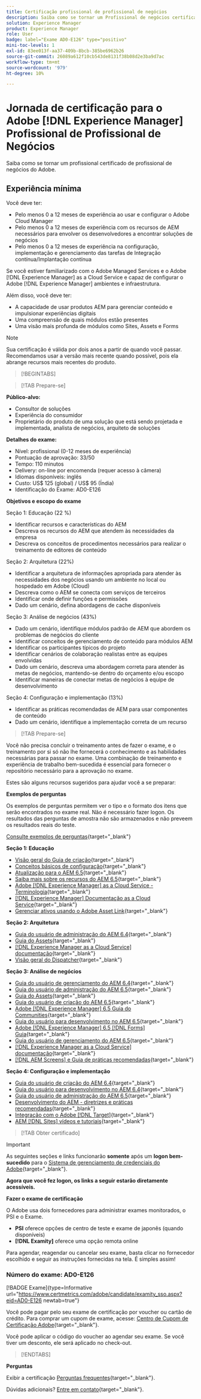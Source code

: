 ```yaml
---
title: Certificação profissional de profissional de negócios
description: Saiba como se tornar um Profissional de negócios certificado no Adobe [!DNL Experience Manager].
solution: Experience Manager
product: Experience Manager
role: User
badge: label="Exame AD0-E126" type="positivo"
mini-toc-levels: 1
exl-id: 83ee013f-aa37-409b-8bcb-385be6962b26
source-git-commit: 26089a612f10cb543de8131f38b08d2e3ba9d7ac
workflow-type: tm+mt
source-wordcount: '979'
ht-degree: 10%

---
```


# Jornada de certificação para o Adobe [!DNL Experience Manager] Profissional de Profissional de Negócios

Saiba como se tornar um profissional certificado de profissional de negócios do Adobe.

## Experiência mínima

Você deve ter:

* Pelo menos 0 a 12 meses de experiência ao usar e configurar o Adobe Cloud Manager
* Pelo menos 0 a 12 meses de experiência com os recursos de AEM necessários para envolver os desenvolvedores a encontrar soluções de negócios
* Pelo menos 0 a 12 meses de experiência na configuração, implementação e gerenciamento das tarefas de Integração contínua/Implantação contínua

Se você estiver familiarizado com o Adobe Managed Services e o Adobe [!DNL Experience Manager] as a Cloud Service e capaz de configurar o Adobe [!DNL Experience Manager] ambientes e infraestrutura.

Além disso, você deve ter:

* A capacidade de usar produtos AEM para gerenciar conteúdo e impulsionar experiências digitais
* Uma compreensão de quais módulos estão presentes
* Uma visão mais profunda de módulos como Sites, Assets e Forms

>[!NOTE]
>
>Sua certificação é válida por dois anos a partir de quando você passar. Recomendamos usar a versão mais recente quando possível, pois ela abrange recursos mais recentes do produto.

>[!BEGINTABS]

>[!TAB Prepare-se]

**Público-alvo:**

* Consultor de soluções
* Experiência do consumidor
* Proprietário do produto de uma solução que está sendo projetada e implementada, analista de negócios, arquiteto de soluções

**Detalhes do exame:**

* Nível: profissional (0-12 meses de experiência)
* Pontuação de aprovação: 33/50
* Tempo: 110 minutos
* Delivery: on-line por encomenda (requer acesso à câmera)
* Idiomas disponíveis: inglês
* Custo: US$ 125 (global) / US$ 95 (Índia)
* Identificação do Exame: AD0-E126

**Objetivos e escopo do exame**

Seção 1: Educação (22 %)

* Identificar recursos e características do AEM
* Descreva os recursos do AEM que atendem às necessidades da empresa
* Descreva os conceitos de procedimentos necessários para realizar o treinamento de editores de conteúdo

Seção 2: Arquitetura (22%)

* Identificar a arquitetura de informações apropriada para atender às necessidades dos negócios usando um ambiente no local ou hospedado em Adobe (Cloud)
* Descreva como o AEM se conecta com serviços de terceiros
* Identificar onde definir funções e permissões
* Dado um cenário, defina abordagens de cache disponíveis

Seção 3: Análise de negócios (43%)

* Dado um cenário, identifique módulos padrão de AEM que abordem os problemas de negócios do cliente
* Identificar conceitos de gerenciamento de conteúdo para módulos AEM
* Identificar os participantes típicos do projeto
* Identificar cenários de colaboração realistas entre as equipes envolvidas
* Dado um cenário, descreva uma abordagem correta para atender às metas de negócios, mantendo-se dentro do orçamento e/ou escopo
* Identificar maneiras de conectar metas de negócios à equipe de desenvolvimento

Seção 4: Configuração e implementação (13%)

* Identificar as práticas recomendadas de AEM para usar componentes de conteúdo
* Dado um cenário, identifique a implementação correta de um recurso

>[!TAB Prepare-se]

Você não precisa concluir o treinamento antes de fazer o exame, e o treinamento por si só não lhe fornecerá o conhecimento e as habilidades necessárias para passar no exame. Uma combinação de treinamento e experiência de trabalho bem-sucedida é essencial para fornecer o repositório necessário para a aprovação no exame.

Estes são alguns recursos sugeridos para ajudar você a se preparar:

**Exemplos de perguntas**

Os exemplos de perguntas permitem ver o tipo e o formato dos itens que serão encontrados no exame real. Não é necessário fazer logon. Os resultados das perguntas de amostra não são armazenados e não preveem os resultados reais do teste.

[Consulte exemplos de perguntas](https://scorpion.caveon.com/launchpad/ad0-e126-adobe-experience-manager-business-practitioner-professional-copy-ddww4w){target="_blank"}

**Seção 1: Educação**

* [Visão geral do Guia de criação](https://experienceleague.adobe.com/docs/experience-manager-65/authoring/home.html?lang=en){target="_blank"}
* [Conceitos básicos de configuração](https://experienceleague.adobe.com/docs/experience-manager-65/deploying/configuring/configuring.html?lang=en){target="_blank"}
* [Atualização para o AEM 6.5](https://experienceleague.adobe.com/docs/experience-manager-65/deploying/upgrading/upgrade.html?lang=en){target="_blank"}
* [Saiba mais sobre os recursos do AEM 6.5](https://experienceleague.adobe.com/docs/experience-manager-65/user-guide/troubleshooting/learn.html?lang=en){target="_blank"}
* [Adobe [!DNL Experience Manager] as a Cloud Service - Terminologia](https://experienceleague.adobe.com/docs/experience-manager-cloud-service/overview/terminology.html?lang=en){target="_blank"}
* [[!DNL Experience Manager] Documentação as a Cloud Service](https://experienceleague.adobe.com/docs/experience-manager-cloud-service/content/home.html?lang=pt-BR){target="_blank"}
* [Gerenciar ativos usando o Adobe Asset Link](https://helpx.adobe.com/br/enterprise/using/manage-assets-using-adobe-asset-link.html){target="_blank"}

**Seção 2: Arquitetura**

* [Guia do usuário de administração do AEM 6.4](https://experienceleague.adobe.com/docs/experience-manager-64/administering/home.html?lang=en){target="_blank"}
* [Guia do Assets](https://experienceleague.adobe.com/docs/experience-manager-64/assets/home.html?lang=en){target="_blank"}
* [[!DNL Experience Manager as a Cloud Service] documentação](https://experienceleague.adobe.com/docs/experience-manager-cloud-service/content/home.html?lang=pt-BR){target="_blank"}
* [Visão geral do Dispatcher](https://experienceleague.adobe.com/docs/experience-manager-dispatcher/using/dispatcher.html?lang=pt-BR){target="_blank"}

**Seção 3: Análise de negócios**

* [Guia do usuário de gerenciamento do AEM 6.4](https://experienceleague.adobe.com/docs/experience-manager-64/managing/home.html?lang=en){target="_blank"}
* [Guia do usuário de administração do AEM 6.5](https://experienceleague.adobe.com/docs/experience-manager-65/administering/home.html?lang=en){target="_blank"}
* [Guia do Assets](https://experienceleague.adobe.com/docs/experience-manager-64/assets/home.html?lang=en){target="_blank"}
* [Guia do usuário de criação do AEM 6.5](https://experienceleague.adobe.com/docs/experience-manager-65/authoring/home.html?lang=en){target="_blank"}
* [Adobe [!DNL Experience Manager] 6.5 Guia do Communities](https://experienceleague.adobe.com/docs/experience-manager-65/communities/home.html?lang=en){target="_blank"}
* [Guia do usuário para desenvolvimento no AEM 6.5](https://experienceleague.adobe.com/docs/experience-manager-65/developing/home.html?lang=en){target="_blank"}
* [Adobe [!DNL Experience Manager] 6.5 [!DNL Forms] Guia](https://experienceleague.adobe.com/docs/experience-manager-65/forms/home.html?lang=en){target="_blank"}
* [Guia do usuário de gerenciamento do AEM 6.5](https://experienceleague.adobe.com/docs/experience-manager-65/managing/home.html?lang=en){target="_blank"}
* [[!DNL Experience Manager as a Cloud Service] documentação](https://experienceleague.adobe.com/docs/experience-manager-cloud-service/content/home.html?lang=pt-BR){target="_blank"}
* [[!DNL AEM Screens] e Guia de práticas recomendadas](https://experienceleague.adobe.com/docs/experience-manager-screens/using/about-guide.html?lang=pt-BR){target="_blank"}

**Seção 4: Configuração e implementação**

* [Guia do usuário de criação do AEM 6.4](https://experienceleague.adobe.com/docs/experience-manager-64/authoring/home.html?lang=en){target="_blank"}
* [Guia do usuário para desenvolvimento no AEM 6.4](https://experienceleague.adobe.com/docs/experience-manager-64/developing/home.html?lang=en){target="_blank"}
* [Guia do usuário de administração do AEM 6.5](https://experienceleague.adobe.com/docs/experience-manager-65/administering/home.html?lang=en){target="_blank"}
* [Desenvolvimento do AEM - diretrizes e práticas recomendadas](https://experienceleague.adobe.com/docs/experience-manager-65/developing/introduction/dev-guidelines-bestpractices.html?lang=en){target="_blank"}
* [Integração com o Adobe [!DNL Target]](https://experienceleague.adobe.com/docs/experience-manager-cloud-service/sites/integrations/integrating-adobe-target.html?lang=en){target="_blank"}
* [AEM [!DNL Sites] vídeos e tutoriais](https://experienceleague.adobe.com/docs/experience-manager-learn/sites/overview.html?lang=pt-BR){target="_blank"}

>[!TAB Obter certificado]

>[!IMPORTANT]
>
>As seguintes seções e links funcionarão **somente**  após um **logon bem-sucedido** para o [Sistema de gerenciamento de credenciais do Adobe](http://www.certmetrics.com/adobe){target="_blank"}.

**Agora que você fez logon, os links a seguir estarão diretamente acessíveis.**

**Fazer o exame de certificação**

O Adobe usa dois fornecedores para administrar exames monitorados, o PSI e o Exame.

* **PSI** oferece opções de centro de teste e exame de japonês (quando disponíveis)
* **[!DNL Examity]** oferece uma opção remota online

Para agendar, reagendar ou cancelar seu exame, basta clicar no fornecedor escolhido e seguir as instruções fornecidas na tela. É simples assim!

### Número do exame: AD0-E126

[!BADGE Exame]{type=Informative url="https://www.certmetrics.com/adobe/candidate/examity_sso.aspx?eid=AD0-E126 newtab=true"}

Você pode pagar pelo seu exame de certificação por voucher ou cartão de crédito. Para comprar um cupom de exame, acesse: [Centro de Cupom de Certificação Adobe](https://market.xvoucher.com/adobe/global){target="_blank"}.

Você pode aplicar o código do voucher ao agendar seu exame. Se você tiver um desconto, ele será aplicado no check-out.

>[!ENDTABS]

**Perguntas**

Exibir a certificação [Perguntas frequentes](https://experienceleague.adobe.com/docs/certification/certification/faq.html?lang=en){target="_blank"}.

Dúvidas adicionais? [Entre em contato](mailto:certif@adobe.com){target="_blank"}.
